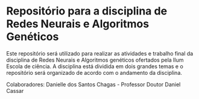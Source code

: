 # Repositório para a disciplina de Redes Neurais e Algoritmos Genéticos

Este repositório será utilizado para realizar as atividades e trabalho final da disciplina de Redes Neurais e Algoritmos genéticos ofertados pela Ilum Escola de ciência. A disciplina está dividida em dois grandes temas e o repositório será organizado de acordo com o andamento da disciplina.

Colaboradores: Danielle dos Santos Chagas - Professor Doutor Daniel Cassar
